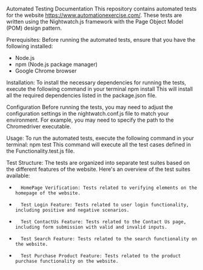 Automated Testing Documentation
This repository contains automated tests for the website https://www.automationexercise.com/. These tests are written using the Nightwatch.js framework with the Page Object Model (POM) design pattern.

Prerequisites:
Before running the automated tests, ensure that you have the following installed:
* Node.js
* npm (Node.js package manager)
* Google Chrome browser

Installation:
To install the necessary dependencies for running the tests, execute the following command in your terminal
npm install
This will install all the required dependencies listed in the package.json file.

Configuration
Before running the tests, you may need to adjust the configuration settings in the nightwatch.conf.js file to match your environment. For example, you may need to specify the path to the Chromedriver executable.

Usage:
To run the automated tests, execute the following command in your terminal:
npm test
This command will execute all the test cases defined in the Functionality.test.js file.

Test Structure:
The tests are organized into separate test suites based on the different features of the website. Here's an overview of the test suites available:
* 		HomePage Verification: Tests related to verifying elements on the homepage of the website.
* 		Test Login Feature: Tests related to user login functionality, including positive and negative scenarios.
* 		Test ContactUs Feature: Tests related to the Contact Us page, including form submission with valid and invalid inputs.
* 		Test Search Feature: Tests related to the search functionality on the website.
* 		Test Purchase Product Feature: Tests related to the product purchase functionality on the website.

